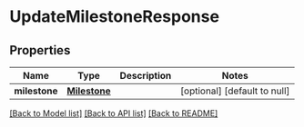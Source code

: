 # UpdateMilestoneResponse
## Properties

| Name | Type | Description | Notes |
|------------ | ------------- | ------------- | -------------|
| **milestone** | [**Milestone**](Milestone.md) |  | [optional] [default to null] |

[[Back to Model list]](../README.md#documentation-for-models) [[Back to API list]](../README.md#documentation-for-api-endpoints) [[Back to README]](../README.md)

